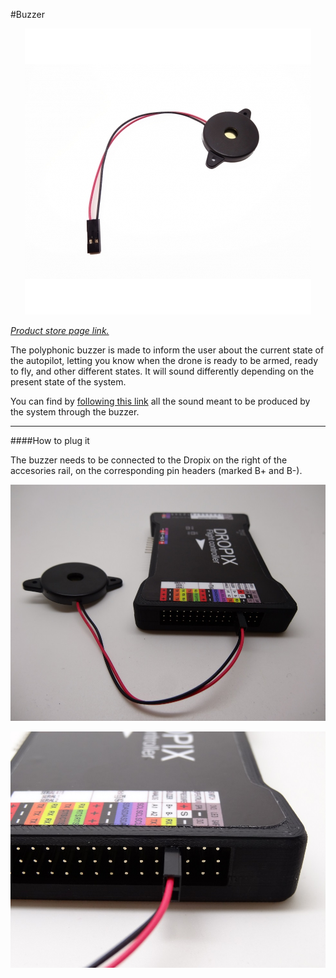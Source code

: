 #Buzzer

<p align="center">
  <img src="./images/buzzer.jpg?raw=true" alt="Buzzer"/>
</p>

_[Product store page link.](https://store.drotek.com/accessories/451-44-buzzer-piezo.html#/36-connectors-without)_

The polyphonic buzzer is made to inform the user about the current state of the autopilot, letting you know when the drone is ready to be armed, ready to fly, and other different states. It will sound differently depending on the present state of the system. 

You can find by [following this link](http://ardupilot.org/copter/docs/common-sounds-pixhawkpx4.html) all the sound meant to be produced by the system through the buzzer.

-----

####How to plug it

The buzzer needs to be connected to the Dropix on the right of the accesories rail, on the corresponding pin headers (marked B+ and B-).

<p align="center">
  <img src="./images/buzzer1.jpg?raw=true" alt="Buzzer"/>
</p>

<p align="center">
  <img src="./images/buzzer2.jpg?raw=true" alt="Buzzer"/>
</p>
